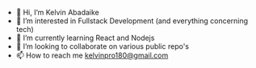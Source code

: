 - 👋 Hi, I’m Kelvin Abadaike
- 👀 I’m interested in Fullstack Development (and everything concerning tech)
- 🌱 I’m currently learning React and Nodejs
- 💞️ I’m looking to collaborate on various public repo's
- 📫 How to reach me kelvinpro180@gmail.com
